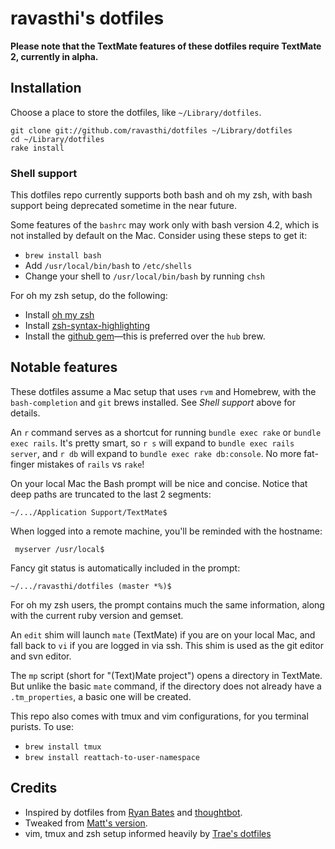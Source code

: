 # ravasthi's dotfiles

**Please note that the TextMate features of these dotfiles require TextMate 2, currently in alpha.**

## Installation

Choose a place to store the dotfiles, like `~/Library/dotfiles`.

```
git clone git://github.com/ravasthi/dotfiles ~/Library/dotfiles
cd ~/Library/dotfiles
rake install
```

### Shell support

This dotfiles repo currently supports both bash and oh my zsh, with bash support being deprecated sometime in the near future.

Some features of the `bashrc` may work only with bash version 4.2, which is not installed by default on the Mac. Consider using these steps to get it:

* `brew install bash`
* Add `/usr/local/bin/bash` to `/etc/shells`
* Change your shell to `/usr/local/bin/bash` by running `chsh`

For oh my zsh setup, do the following:

* Install [oh my zsh](https://github.com/robbyrussell/oh-my-zsh)
* Install [zsh-syntax-highlighting](https://github.com/zsh-users/zsh-syntax-highlighting)
* Install the [github gem](https://github.com/defunkt/github-gem)—this is preferred over the `hub` brew.

## Notable features

These dotfiles assume a Mac setup that uses `rvm` and Homebrew, with the `bash-completion` and `git` brews installed. See *Shell support* above for details.

An `r` command serves as a shortcut for running `bundle exec rake` or `bundle exec rails`. It's pretty smart, so `r s` will expand to `bundle exec rails server`, and `r db` will expand to `bundle exec rake db:console`. No more fat-finger mistakes of `rails` vs `rake`!

On your local Mac the Bash prompt will be nice and concise. Notice that deep paths are truncated to the last 2 segments:

    ~/.../Application Support/TextMate$

When logged into a remote machine, you'll be reminded with the hostname:

     myserver /usr/local$

Fancy git status is automatically included in the prompt:

    ~/.../ravasthi/dotfiles (master *%)$

For oh my zsh users, the prompt contains much the same information, along with the current ruby version and gemset.

An `edit` shim will launch `mate` (TextMate) if you are on your local Mac, and fall back to `vi` if you are logged in via ssh. This shim is used as the git editor and svn editor.

The `mp` script (short for "(Text)Mate project") opens a directory in TextMate. But unlike the basic `mate` command, if the directory does not already have a `.tm_properties`, a basic one will be created.

This repo also comes with tmux and vim configurations, for you terminal purists. To use:

* `brew install tmux`
* `brew install reattach-to-user-namespace`

## Credits

* Inspired by dotfiles from [Ryan Bates](https://github.com/ryanb/dotfiles) and [thoughtbot](http://github.com/thoughtbot/dotfiles).
* Tweaked from [Matt's version](https://github.com/mbrictson/dotfiles).
* vim, tmux and zsh setup informed heavily by [Trae's dotfiles](https://github.com/trobrock)
